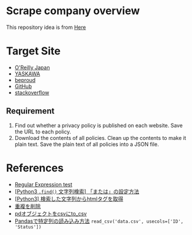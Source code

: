 # Scrape company overview
This repository idea is from [Here](https://www.freelancer.com/projects/python/Web-Scraping-Python-17881102/)

# Target Site
- [O'Reilly Japan](https://www.oreilly.co.jp/index.shtml)
- [YASKAWA](https://www.yaskawa.co.jp/)
- [beproud](https://www.beproud.jp/)
- [GitHub](https://github.com/about)
- [stackoverflow](https://stackoverflow.com/company)

## Requirement
1. Find out whether a privacy policy is published on each website. Save the URL to each policy.
2. Download the contents of all policies. Clean up the contents to make it plain text. Save the plain text of all policies into a JSON file.
# References
- [Regular Expression test](https://regex101.com/)
- [[Python3 `.find()` 文字列検索] 「または」の設定方法](https://teratail.com/questions/153160)
- [[Python3] 検索した文字列からhtmlタグを取得](https://teratail.com/questions/153175)
- [重複を削除](http://ailaby.com/duplicated/)
- [pdオブジェクトをcsvにto_csv](https://note.nkmk.me/python-pandas-to-csv/)
- [Pandasで特定列の読み込み方法](http://starpentagon.net/analytics/python_csv_specific_columns/) `read_csv('data.csv', usecols=['ID', 'Status'])`